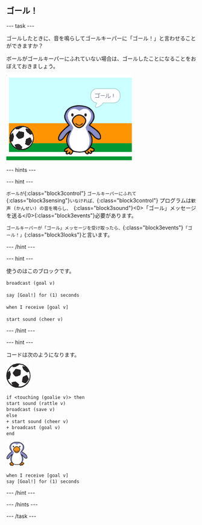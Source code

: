 ## ゴール！

--- task ---

ゴールしたときに、音を鳴らしてゴールキーパーに「ゴール！」と言わせることができますか？

ボールがゴールキーパーにふれていない場合は、ゴールしたことになることをおぼえておきましょう。

![スクリーンショット](images/goalie-goal-test.png)

--- hints ---

--- hint ---

`ボールが`{:class="block3control"} `ゴールキーパーにふれて`{:class="block3sensing"}`いなければ、`{:class="block3control"} プログラムは`歓声 (かんせい) の音を鳴らし、 `{:class="block3sound"}<0>「ゴール」メッセージを送る</0>{:class="block3events"}必要があります。

`ゴールキーパーが「ゴール」メッセージを受け取ったら、`{:class="block3events"}`「ゴール！」`{:class="block3looks"}と言います。

--- /hint ---

--- hint ---

使うのはこのブロックです。

```blocks3
broadcast (goal v)

say [Goal!] for (1) seconds

when I receive [goal v]

start sound (cheer v)
```

--- /hint ---

--- hint ---

コードは次のようになります。

![ボールのスプライト](images/football-sprite.png)

```blocks3
if <touching (goalie v)> then
start sound (rattle v)
broadcast (save v)
else
+ start sound (cheer v)
+ broadcast (goal v)
end
```

![ゴールキーパーのスプライト](images/goalie-sprite.png)

```blocks3
when I receive [goal v]
say [Goal!] for (1) seconds
```

--- /hint ---



--- /hints ---


--- /task ---

